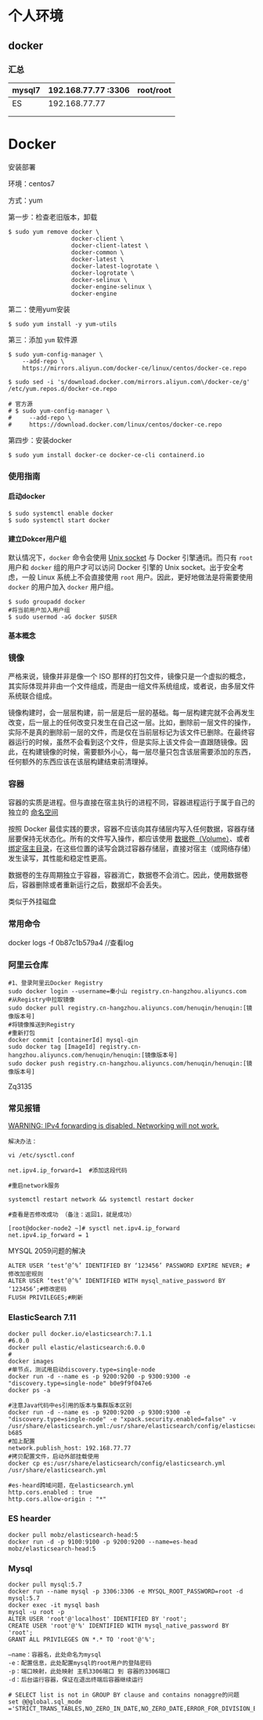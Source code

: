 # 个人环境

## docker

### 汇总

| mysql7 | 192.168.77.77 :3306 | root/root |
| ------ | :------------------ | --------- |
| ES     | 192.168.77.77       |           |
|        |                     |           |
|        |                     |           |

# Docker

安装部署

环境：centos7

方式：yum

第一步：检查老旧版本，卸载

```shell
$ sudo yum remove docker \
                  docker-client \
                  docker-client-latest \
                  docker-common \
                  docker-latest \
                  docker-latest-logrotate \
                  docker-logrotate \
                  docker-selinux \
                  docker-engine-selinux \
                  docker-engine
```

第二：使用yum安装

```shell
$ sudo yum install -y yum-utils
```

第三：添加 `yum` 软件源

```shell
$ sudo yum-config-manager \
    --add-repo \
    https://mirrors.aliyun.com/docker-ce/linux/centos/docker-ce.repo

$ sudo sed -i 's/download.docker.com/mirrors.aliyun.com\/docker-ce/g' /etc/yum.repos.d/docker-ce.repo

# 官方源
# $ sudo yum-config-manager \
#     --add-repo \
#     https://download.docker.com/linux/centos/docker-ce.repo
```

第四步：安装docker

```shell
$ sudo yum install docker-ce docker-ce-cli containerd.io
```

### 使用指南

#### 启动docker

```shell
$ sudo systemctl enable docker
$ sudo systemctl start docker
```

#### 建立Dokcer用户组

默认情况下，`docker` 命令会使用 [Unix socket](https://en.wikipedia.org/wiki/Unix_domain_socket) 与 Docker 引擎通讯。而只有 `root` 用户和 `docker` 组的用户才可以访问 Docker 引擎的 Unix socket。出于安全考虑，一般 Linux 系统上不会直接使用 `root` 用户。因此，更好地做法是将需要使用 `docker` 的用户加入 `docker` 用户组。

```shell
$ sudo groupadd docker
#将当前用户加入用户组
$ sudo usermod -aG docker $USER
```

#### 基本概念

### 镜像

严格来说，镜像并非是像一个 ISO 那样的打包文件，镜像只是一个虚拟的概念，其实际体现并非由一个文件组成，而是由一组文件系统组成，或者说，由多层文件系统联合组成。

镜像构建时，会一层层构建，前一层是后一层的基础。每一层构建完就不会再发生改变，后一层上的任何改变只发生在自己这一层。比如，删除前一层文件的操作，实际不是真的删除前一层的文件，而是仅在当前层标记为该文件已删除。在最终容器运行的时候，虽然不会看到这个文件，但是实际上该文件会一直跟随镜像。因此，在构建镜像的时候，需要额外小心，每一层尽量只包含该层需要添加的东西，任何额外的东西应该在该层构建结束前清理掉。

### 容器

容器的实质是进程。但与直接在宿主执行的进程不同，容器进程运行于属于自己的独立的 [命名空间](https://en.wikipedia.org/wiki/Linux_namespaces)

按照 Docker 最佳实践的要求，容器不应该向其存储层内写入任何数据，容器存储层要保持无状态化。所有的文件写入操作，都应该使用 [数据卷（Volume）]()、或者 [绑定宿主目录]()，在这些位置的读写会跳过容器存储层，直接对宿主（或网络存储）发生读写，其性能和稳定性更高。

数据卷的生存周期独立于容器，容器消亡，数据卷不会消亡。因此，使用数据卷后，容器删除或者重新运行之后，数据却不会丢失。

类似于外挂磁盘

### 常用命令

docker logs -f  0b87c1b579a4  //查看log

### 阿里云仓库

```shell
#1、登录阿里云Docker Registry
sudo docker login --username=秦小山 registry.cn-hangzhou.aliyuncs.com
#从Registry中拉取镜像
sudo docker pull registry.cn-hangzhou.aliyuncs.com/henuqin/henuqin:[镜像版本号]
#将镜像推送到Registry
#重新打包
docker commit [containerId] mysql-qin
sudo docker tag [ImageId] registry.cn-hangzhou.aliyuncs.com/henuqin/henuqin:[镜像版本号]
sudo docker push registry.cn-hangzhou.aliyuncs.com/henuqin/henuqin:[镜像版本号]

```



Zq3135

### 常见报错

<u>WARNING: IPv4 forwarding is disabled. Networking will not work.</u>

```shell
解决办法：

vi /etc/sysctl.conf

net.ipv4.ip_forward=1  #添加这段代码

#重启network服务

systemctl restart network && systemctl restart docker

#查看是否修改成功 （备注：返回1，就是成功）

[root@docker-node2 ~]# sysctl net.ipv4.ip_forward
net.ipv4.ip_forward = 1
```

MYSQL 2059问题的解决

```
ALTER USER ‘test’@’%’ IDENTIFIED BY ‘123456’ PASSWORD EXPIRE NEVER; #修改加密规则
ALTER USER ‘test’@’%’ IDENTIFIED WITH mysql_native_password BY ‘123456’;#修改密码
FLUSH PRIVILEGES;#刷新
```



### ElasticSearch  7.11

```shell
docker pull docker.io/elasticsearch:7.1.1
#6.0.0
docker pull elastic/elasticsearch:6.0.0
#
docker images
#单节点，测试用启动discovery.type=single-node
docker run -d --name es -p 9200:9200 -p 9300:9300 -e "discovery.type=single-node" b0e9f9f047e6
docker ps -a

#注意Java代码中es引用的版本与集群版本区别
docker run -d --name es -p 9200:9200 -p 9300:9300 -e "discovery.type=single-node" -e "xpack.security.enabled=false" -v /usr/share/elasticsearch.yml:/usr/share/elasticsearch/config/elasticsearch.yml b685
#加上配置
network.publish_host: 192.168.77.77
#拷贝配置文件，启动外部挂载使用
docker cp es:/usr/share/elasticsearch/config/elasticsearch.yml /usr/share/elasticsearch.yml

#es-heard跨域问题，在elasticsearch.yml
http.cors.enabled : true
http.cors.allow-origin : "*"
```

### ES hearder

```shell
docker pull mobz/elasticsearch-head:5
docker run -d -p 9100:9100 -p 9200:9200 --name=es-head mobz/elasticsearch-head:5
```



### Mysql

```shell
docker pull mysql:5.7
docker run --name mysql -p 3306:3306 -e MYSQL_ROOT_PASSWORD=root -d mysql:5.7
docker exec -it mysql bash
mysql -u root -p
ALTER USER 'root'@'localhost' IDENTIFIED BY 'root';
CREATE USER 'root'@'%' IDENTIFIED WITH mysql_native_password BY 'root';
GRANT ALL PRIVILEGES ON *.* TO 'root'@'%';

–name：容器名，此处命名为mysql
-e：配置信息，此处配置mysql的root用户的登陆密码
-p：端口映射，此处映射 主机3306端口 到 容器的3306端口
-d：后台运行容器，保证在退出终端后容器继续运行

# SELECT list is not in GROUP BY clause and contains nonaggre的问题
set @@global.sql_mode 
='STRICT_TRANS_TABLES,NO_ZERO_IN_DATE,NO_ZERO_DATE,ERROR_FOR_DIVISION_BY_ZERO,NO_ENGINE_SUBSTITUTION';
```

